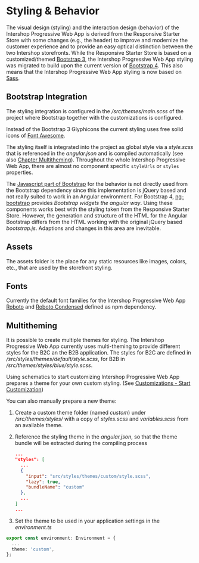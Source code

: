 # Styling & Behavior

The visual design (styling) and the interaction design (behavior) of the Intershop Progressive Web App is derived from the Responsive Starter Store with some changes (e.g., the header) to improve and modernize the customer experience and to provide an easy optical distinction between the two Intershop storefronts. While the Responsive Starter Store is based on a customized/themed [Bootstrap 3](https://getbootstrap.com/docs/3.3/), the Intershop Progressive Web App styling was migrated to build upon the current version of [Bootstrap 4](https://getbootstrap.com/). This also means that the Intershop Progressive Web App styling is now based on [Sass](http://sass-lang.com/).

## Bootstrap Integration

The styling integration is configured in the _/src/themes/main.scss_ of the project where Bootstrap together with the customizations is configured.

Instead of the Bootstrap 3 Glyphicons the current styling uses free solid icons of [Font Awesome](https://fontawesome.com/).

The styling itself is integrated into the project as global style via a _style.scss_ that is referenced in the _angular.json_ and is compiled automatically (see also [Chapter Multitheming](#multitheming)). Throughout the whole Intershop Progressive Web App, there are almost no component specific `styleUrls` or `styles` properties.

The [Javascript part of Bootstrap](http://getbootstrap.com/javascript/) for the behavior is not directly used from the Bootstrap dependency since this implementation is jQuery based and not really suited to work in an Angular environment. For Bootstrap 4, [ng-bootstrap](https://ng-bootstrap.github.io) provides _Bootstrap widgets the angular way_. Using these components works best with the styling taken from the Responsive Starter Store. However, the generation and structure of the HTML for the Angular Bootstrap differs from the HTML working with the original jQuery based _bootstrap.js_. Adaptions and changes in this area are inevitable.

## Assets

The assets folder is the place for any static resources like images, colors, etc., that are used by the storefront styling.

## Fonts

Currently the default font families for the Intershop Progressive Web App [Roboto](https://www.google.com/fonts/specimen/Roboto) and [Roboto Condensed](https://www.google.com/fonts/specimen/Roboto+Condensed) defined as npm dependency.

## Multitheming

It is possible to create multiple themes for styling. The Intershop Progressive Web App currently uses multi-theming to provide different styles for the B2C an the B2B application. The styles for B2C are defined in _/src/styles/themes/default/style.scss_, for B2B in _/src/themes/styles/blue/style.scss_.

Using schematics to start customizing Intershop Progressive Web App prepares a theme for your own custom styling. (See [Customizations - Start Customization](customizations.md#start-customization))

You can also manually prepare a new theme:

1. Create a custom theme folder (named _custom_) under _/src/themes/styles/_ with a copy of _styles.scss_ and _variables.scss_ from an available theme.

2. Reference the styling theme in the _angular.json_, so that the theme bundle will be extracted during the compiling process

   ```json
   ...
   "styles": [
     ...
     {
       "input": "src/styles/themes/custom/style.scss",
       "lazy": true,
       "bundleName": "custom"
     },
     ...
   ]
   ...
   ```

3. Set the theme to be used in your application settings in the _environment.ts_

```typescript
export const environment: Environment = {
  ...
  theme: 'custom',
};
```
